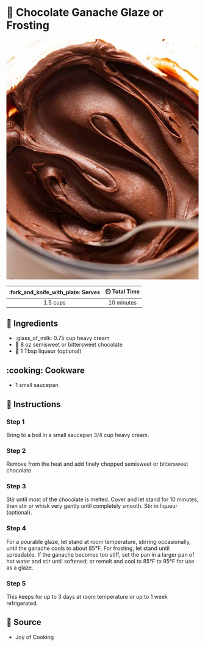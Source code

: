 # :chocolate_bar: Chocolate Ganache Glaze or Frosting

![Chocolate Ganache Glaze or Frosting](../assets/images/chocolate-ganache-glaze-or-frosting.jpg)

| :fork_and_knife_with_plate: Serves | :timer_clock: Total Time |
|:----------------------------------:|:-----------------------: |
| 1.5 cups | 10 minutes |

## :salt: Ingredients

- :glass_of_milk: 0.75 cup heavy cream
- :chocolate_bar: 8 oz semisweet or bittersweet chocolate
- :tumbler_glass: 1 Tbsp liqueur (optional)

## :cooking: Cookware

- 1 small saucepan

## :pencil: Instructions

### Step 1

Bring to a boil in a small saucepan 3/4 cup heavy cream.

### Step 2

Remove from the heat and add finely chopped semisweet or bittersweet chocolate.

### Step 3

Stir until most of the chocolate is melted. Cover and let stand for 10 minutes, then stir or whisk very gently until
completely smooth. Stir in liqueur (optional).

### Step 4

For a pourable glaze, let stand at room temperature, stirring occasionally, until the ganache cools to about 85°F. For
frosting, let stand until spreadable. If the ganache becomes too stiff, set the pan in a larger pan of hot water and
stir until softened; or remelt and cool to 85°F to 95°F for use as a glaze.

### Step 5

This keeps for up to 3 days at room temperature or up to 1 week refrigerated.

## :link: Source

- Joy of Cooking
